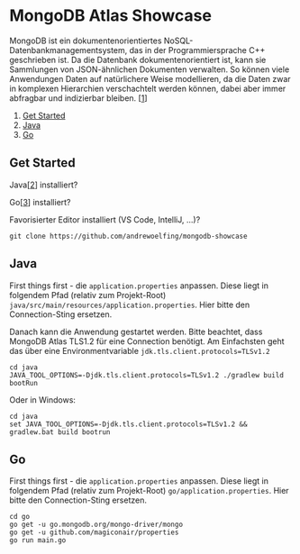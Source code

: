 # MongoDB Atlas Showcase

MongoDB ist ein dokumentenorientiertes NoSQL-Datenbankmanagementsystem, das in der Programmiersprache C++ geschrieben ist. Da die Datenbank dokumentenorientiert ist, kann sie Sammlungen von JSON-ähnlichen Dokumenten verwalten. So können viele Anwendungen Daten auf natürlichere Weise modellieren, da die Daten zwar in komplexen Hierarchien verschachtelt werden können, dabei aber immer abfragbar und indizierbar bleiben. [[1](https://de.wikipedia.org/wiki/MongoDB)]

1) [Get Started](#getstarted)
2) [Java](#java)
3) [Go](#go)

<a name="getstarted"></a>
## Get Started

Java[[2](https://openjdk.java.net/)] installiert?

Go[[3](https://golang.org/)] installiert?

Favorisierter Editor installiert (VS Code, IntelliJ, ...)?

```
git clone https://github.com/andrewoelfing/mongodb-showcase
```


<a name="java"></a>
## Java

First things first - die `application.properties` anpassen. Diese liegt in folgendem Pfad (relativ zum Projekt-Root) `java/src/main/resources/application.properties`.
Hier bitte den Connection-Sting ersetzen.

Danach kann die Anwendung gestartet werden. Bitte beachtet, dass MongoDB Atlas TLS1.2 für eine Connection benötigt. Am Einfachsten geht das über eine Environmentvariable `jdk.tls.client.protocols=TLSv1.2`

```
cd java
JAVA_TOOL_OPTIONS=-Djdk.tls.client.protocols=TLSv1.2 ./gradlew build bootRun
```

Oder in Windows:
```
cd java
set JAVA_TOOL_OPTIONS=-Djdk.tls.client.protocols=TLSv1.2 && gradlew.bat build bootrun
```

<a name="go"></a>
## Go

First things first - die `application.properties` anpassen. Diese liegt in folgendem Pfad (relativ zum Projekt-Root) `go/application.properties`.
Hier bitte den Connection-Sting ersetzen.

```
cd go
go get -u go.mongodb.org/mongo-driver/mongo		
go get -u github.com/magiconair/properties
go run main.go
```

